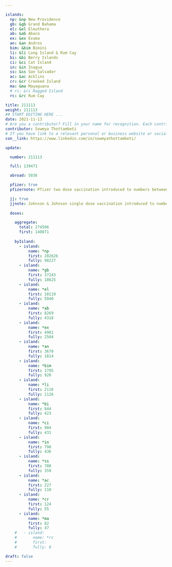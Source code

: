 ```yaml
---

islands:
  np: &np New Providence
  gb: &gb Grand Bahama
  el: &el Eleuthera
  ab: &ab Abaco
  ex: &ex Exuma
  an: &an Andros
  bim: &bim Bimini
  li: &li Long Island & Rum Cay
  bi: &bi Berry Islands
  ci: &ci Cat Island
  in: &in Inagua
  ss: &ss San Salvador
  ac: &ac Acklins
  cr: &cr Crooked Island
  ma: &ma Mayaguana
  # ri: &ri Ragged Island
  rc: &rc Rum Cay

title: 211113
weight: 211113
## START EDITING HERE ... 
date: 2021-11-13
# Are you a contributor? Fill in your name for recognition. Each contributor's name will be displayed on the report page that they contributed.
contributor: Sowmya Thottambeti
# If you have link to a relevant personal or business website or social media profile please provide it here. All links should be https:// enabled.
con__link: https://www.linkedin.com/in/sowmyathottambeti/

update:

  number: 211113

  full: 139471

  abroad: 5036

  pfizer: true
  pfizernote: Pfizer two dose vaccination introduced to numbers between Saturday, Aug 07, 2021 and  Saturday, Aug 14, 2021 period.

  jj: true
  jjnote: Johnson & Johnson single dose vaccination introduced to numbers between Sat, Sep 4, 2021 and Fri, Sep 10, 2021 period.
  
  doses:

    aggregate:
      total: 274506
      first: 140071
 
    byIsland:
      - island:
          name: *np
          first: 202626
          fully: 98227
      - island:
          name: *gb
          first: 37243
          fully: 18625
      - island:
          name: *el
          first: 10119
          fully: 5040
      - island:
          name: *ab
          first: 8269
          fully: 4318
      - island:
          name: *ex
          first: 4981
          fully: 2504
      - island:
          name: *an
          first: 3670
          fully: 1814
      - island:
          name: *bim
          first: 1795
          fully: 920
      - island:
          name: *li
          first: 2116
          fully: 1126
      - island:
          name: *bi
          first: 844
          fully: 423
      - island:
          name: *ci
          first: 904
          fully: 431
      - island:
          name: *in
          first: 798
          fully: 436
      - island:
          name: *ss
          first: 708
          fully: 359
      - island:
          name: *ac
          first: 227
          fully: 110
      - island:
          name: *cr
          first: 124
          fully: 55
      - island:
          name: *ma
          first: 82
          fully: 47
    #   - island:
    #       name: *rc
    #       first: 
    #       fully: 0 

draft: false
---
```



